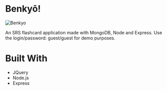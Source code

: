# Benkyō!

![Benkyo](https://raw.githubusercontent.com/thomgardiner/benkyou/master/benkyou.png)

An SRS flashcard application made with MongoDB, Node and Express. Use the login/password: guest/guest for demo purposes. 

# Built With
* JQuery
* Node.js
* Express
